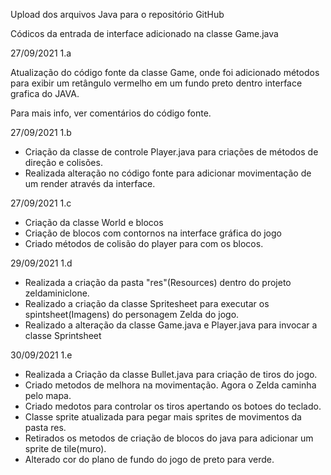 Upload dos arquivos Java para o repositório GitHub

Códicos da entrada de interface adicionado na classe  Game.java

27/09/2021 1.a

Atualização do código fonte da classe Game, onde foi adicionado métodos para exibir um retângulo vermelho em um fundo preto dentro interface grafica do JAVA.

Para mais info, ver comentários do código fonte.

27/09/2021 1.b

- Criação da classe de controle Player.java para criações de métodos de direção e colisões.
- Realizada alteração no código fonte para adicionar movimentação de um render através da interface.

27/09/2021 1.c

- Criação da classe World e blocos
- Criação de blocos com contornos na interface gráfica do jogo
- Criado métodos de colisão do player para com os blocos.

29/09/2021 1.d

- Realizada a criação da pasta "res"(Resources) dentro do projeto zeldaminiclone.
- Realizado a criação da classe Spritesheet para executar os spintsheet(Imagens) do personagem Zelda do jogo.
- Realizado a alteração da classe Game.java e Player.java para invocar a classe Sprintsheet

30/09/2021 1.e

- Realizada a Criação da classe Bullet.java para criação de tiros do jogo.
- Criado metodos de melhora na movimentação. Agora o Zelda caminha pelo mapa.
- Criado medotos para controlar os tiros apertando os botoes do teclado.
- Classe sprite atualizada para pegar mais sprites de movimentos da pasta res.
- Retirados os metodos de criação de blocos do java para adicionar um sprite de tile(muro).
- Alterado cor do plano de fundo do jogo de preto para verde.